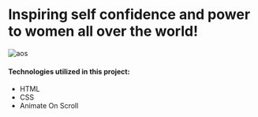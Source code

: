 # Inspiring self confidence and power to women all over the world!

![aos](https://user-images.githubusercontent.com/22422858/34053472-fdf56970-e194-11e7-87de-5564800e8575.jpg)

#### Technologies utilized in this project:
* HTML
* CSS
* Animate On Scroll

